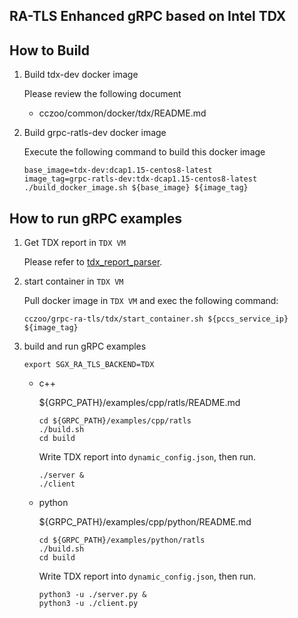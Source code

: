 ## RA-TLS Enhanced gRPC based on Intel TDX

## How to Build

1. Build tdx-dev docker image

    Please review the following document

    - cczoo/common/docker/tdx/README.md

2. Build grpc-ratls-dev docker image

    Execute the following command to build this docker image

    ```
    base_image=tdx-dev:dcap1.15-centos8-latest
    image_tag=grpc-ratls-dev:tdx-dcap1.15-centos8-latest
    ./build_docker_image.sh ${base_image} ${image_tag}
    ```

## How to run gRPC examples

1. Get TDX report in `TDX VM`

    Please refer to [tdx_report_parser](https://github.com/intel/confidential-computing-zoo/tree/main/utilities/tdx/tdx_report_parser).

2. start container in `TDX VM`

    Pull docker image in `TDX VM` and exec the following command:

    ```
    cczoo/grpc-ra-tls/tdx/start_container.sh ${pccs_service_ip} ${image_tag}
    ```

3. build and run gRPC examples

    ```
    export SGX_RA_TLS_BACKEND=TDX
    ```

    - c++

        ${GRPC_PATH}/examples/cpp/ratls/README.md

        ```
        cd ${GRPC_PATH}/examples/cpp/ratls
        ./build.sh
        cd build
        ```

        Write TDX report into `dynamic_config.json`, then run.

        ```
        ./server &
        ./client
        ```

    - python

         ${GRPC_PATH}/examples/cpp/python/README.md

        ```
        cd ${GRPC_PATH}/examples/python/ratls
        ./build.sh
        cd build
        ```

        Write TDX report into `dynamic_config.json`, then run.

        ```
        python3 -u ./server.py &
        python3 -u ./client.py
        ```
